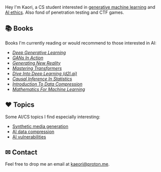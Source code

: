 Hey I'm Kaori, a CS student interested in [generative machine learning](https://en.wikipedia.org/wiki/Generative_model) and [AI ethics](https://en.wikipedia.org/wiki/Ethics_of_artificial_intelligence). Also fond of penetration testing and CTF games.


## 📚 Books

Books I'm currently reading or would recommend to those interested in AI:

  * [*Deep Generative Learning*](https://b-ok.cc/book/5260748/f22ad5)
  * [*GANs In Action*](https://b-ok.cc/book/5256274/ae75c1)
  * [*Generating New Reality*](https://b-ok.cc/book/16777840/df17ce)
  * [*Mastering Transformers*](https://b-ok.cc/book/17356470/e7bc75)
  * [*Dive Into Deep Learning (d2l.ai)*](https://b-ok.cc/book/11638445/05fd36)
  * [*Causal Inference In Statistics*](https://b-ok.cc/book/2664651/adcbf6)
  * [*Introduction To Data Compression*](https://b-ok.cc/book/3629223/77bd36)
  * [*Mathematics For Machine Learning*](https://b-ok.cc/book/5523576/586140)

## ♥ Topics

Some AI/CS topics I find especially interesting:

  * [Synthetic media generation](https://en.wikipedia.org/wiki/Synthetic_media)
  * [AI data compression](https://en.wikipedia.org/wiki/Data_compression#Machine_learning)
  * [AI vulnerabilities](https://en.wikipedia.org/wiki/Adversarial_machine_learning)
  
## ✉ Contact

Feel free to drop me an email at kaeori@proton.me.
